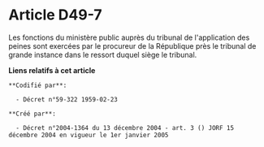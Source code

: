 # Article D49-7

Les fonctions du ministère public auprès du tribunal de l'application des peines sont exercées par le procureur de la
République près le tribunal de grande instance dans le ressort duquel siège le tribunal.

**Liens relatifs à cet article**

	**Codifié par**:

	  - Décret n°59-322 1959-02-23

	**Créé par**:

	  - Décret n°2004-1364 du 13 décembre 2004 - art. 3 () JORF 15 décembre 2004 en vigueur le 1er janvier 2005
